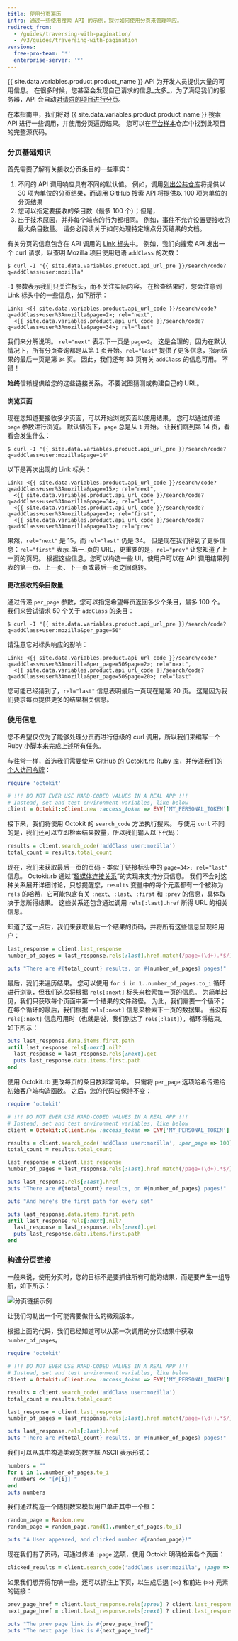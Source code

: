 ```yaml
---
title: 使用分页遍历
intro: 通过一些使用搜索 API 的示例，探讨如何使用分页来管理响应。
redirect_from:
  - /guides/traversing-with-pagination/
  - /v3/guides/traversing-with-pagination
versions:
  free-pro-team: '*'
  enterprise-server: '*'
---
```




{{ site.data.variables.product.product_name }} API 为开发人员提供大量的可用信息。 在很多时候，您甚至会发现自己请求的信息_太多_，为了满足我们的服务器，API 会自动[对请求的项目进行分页][pagination]。

在本指南中，我们将对 {{ site.data.variables.product.product_name }} 搜索 API 进行一些调用，并使用分页遍历结果。 您可以在[平台样本][platform samples]仓库中找到此项目的完整源代码。

### 分页基础知识

首先需要了解有关接收分页条目的一些事实：

1. 不同的 API 调用响应具有不同的默认值。 例如，调用[列出公共仓库](/v3/repos/#list-public-repositories)将提供以 30 项为单位的分页结果，而调用 GitHub 搜索 API 将提供以 100 项为单位的分页结果
2. 您可以指定要接收的条目数（最多 100 个）；但是，
3. 出于技术原因，并非每个端点的行为都相同。 例如，[事件](/v3/activity/events/)不允许设置要接收的最大条目数量。 请务必阅读关于如何处理特定端点分页结果的文档。

有关分页的信息包含在 API 调用的 [Link 标头](http://tools.ietf.org/html/rfc5988)中。 例如，我们向搜索 API 发出一个 curl 请求，以查明 Mozilla 项目使用短语 `addClass` 的次数：

```shell
$ curl -I "{{ site.data.variables.product.api_url_pre }}/search/code?q=addClass+user:mozilla"
```

`-I` 参数表示我们只关注标头，而不关注实际内容。 在检查结果时，您会注意到 Link 标头中的一些信息，如下所示：

    Link: <{{ site.data.variables.product.api_url_code }}/search/code?q=addClass+user%3Amozilla&page=2>; rel="next",
      <{{ site.data.variables.product.api_url_code }}/search/code?q=addClass+user%3Amozilla&page=34>; rel="last"

我们来分解说明。 `rel="next"` 表示下一页是 `page=2`。 这是合理的，因为在默认情况下，所有分页查询都是从第 `1` 页开始。`rel="last"` 提供了更多信息，指示结果的最后一页是第 `34` 页。 因此，我们还有 33 页有关 `addClass` 的信息可用。 不错！

**始终**信赖提供给您的这些链接关系。 不要试图猜测或构建自己的 URL。

#### 浏览页面

现在您知道要接收多少页面，可以开始浏览页面以使用结果。 您可以通过传递 `page` 参数进行浏览。 默认情况下，`page` 总是从 `1` 开始。 让我们跳到第 14 页，看看会发生什么：

```shell
$ curl -I "{{ site.data.variables.product.api_url_pre }}/search/code?q=addClass+user:mozilla&page=14"
```

以下是再次出现的 Link 标头：

    Link: <{{ site.data.variables.product.api_url_code }}/search/code?q=addClass+user%3Amozilla&page=15>; rel="next",
      <{{ site.data.variables.product.api_url_code }}/search/code?q=addClass+user%3Amozilla&page=34>; rel="last",
      <{{ site.data.variables.product.api_url_code }}/search/code?q=addClass+user%3Amozilla&page=1>; rel="first",
      <{{ site.data.variables.product.api_url_code }}/search/code?q=addClass+user%3Amozilla&page=13>; rel="prev"

果然，`rel="next"` 是 15，而 `rel="last"` 仍是 34。 但是现在我们得到了更多信息：`rel="first"` 表示_第一_页的 URL，更重要的是，`rel="prev"` 让您知道了上一页的页码。 根据这些信息，您可以构造一些 UI，使用户可以在 API 调用结果列表的第一页、上一页、下一页或最后一页之间跳转。

#### 更改接收的条目数量

通过传递 `per_page` 参数，您可以指定希望每页返回多少个条目，最多 100 个。 我们来尝试请求 50 个关于 `addClass` 的条目：

```shell
$ curl -I "{{ site.data.variables.product.api_url_pre }}/search/code?q=addClass+user:mozilla&per_page=50"
```

请注意它对标头响应的影响：

    Link: <{{ site.data.variables.product.api_url_code }}/search/code?q=addClass+user%3Amozilla&per_page=50&page=2>; rel="next",
      <{{ site.data.variables.product.api_url_code }}/search/code?q=addClass+user%3Amozilla&per_page=50&page=20>; rel="last"

您可能已经猜到了，`rel="last"` 信息表明最后一页现在是第 20 页。 这是因为我们要求每页提供更多的结果相关信息。

### 使用信息

您不希望仅仅为了能够处理分页而进行低级的 curl 调用，所以我们来编写一个 Ruby 小脚本来完成上述所有任务。

与往常一样，首选我们需要使用 [GitHub 的 Octokit.rb][octokit.rb] Ruby 库，并传递我们的 [个人访问令牌][personal token]：

``` ruby
require 'octokit'

# !!! DO NOT EVER USE HARD-CODED VALUES IN A REAL APP !!!
# Instead, set and test environment variables, like below
client = Octokit::Client.new :access_token => ENV['MY_PERSONAL_TOKEN']
```

接下来，我们将使用 Octokit 的 `search_code` 方法执行搜索。 与使用 `curl` 不同的是，我们还可以立即检索结果数量，所以我们输入以下代码：

``` ruby
results = client.search_code('addClass user:mozilla')
total_count = results.total_count
```

现在，我们来获取最后一页的页码 - 类似于链接标头中的 `page=34>; rel="last"` 信息。 Octokit.rb 通过“[超媒体连接关系][hypermedia-relations]”的实现来支持分页信息。 我们不会对这种关系展开详细讨论，只想提醒您，`results` 变量中的每个元素都有一个被称为 `rels` 的哈希，它可能包含有关 `:next`、`:last`、`:first` 和 `:prev` 的信息，具体取决于您所得结果。 这些关系还包含通过调用 `rels[:last].href` 所得 URL 的相关信息。

知道了这一点后，我们来获取最后一个结果的页码，并将所有这些信息呈现给用户：

``` ruby
last_response = client.last_response
number_of_pages = last_response.rels[:last].href.match(/page=(\d+).*$/)[1]

puts "There are #{total_count} results, on #{number_of_pages} pages!"
```

最后，我们来遍历结果。 您可以使用 `for i in 1..number_of_pages.to_i` 循环进行浏览，但我们这次将根据 `rels[:next]` 标头来检索每一页的信息。 为简单起见，我们只获取每个页面中第一个结果的文件路径。 为此，我们需要一个循环；在每个循环的最后，我们根据 `rels[:next]` 信息来检索下一页的数据集。 当没有 `rels[:next]` 信息可用时（也就是说，我们到达了 `rels[:last]`），循环将结束。 如下所示：

``` ruby
puts last_response.data.items.first.path
until last_response.rels[:next].nil?
  last_response = last_response.rels[:next].get
  puts last_response.data.items.first.path
end
```

使用 Octokit.rb 更改每页的条目数非常简单。 只需将 `per_page` 选项哈希传递给初始客户端构造函数。 之后，您的代码应保持不变：

``` ruby
require 'octokit'

# !!! DO NOT EVER USE HARD-CODED VALUES IN A REAL APP !!!
# Instead, set and test environment variables, like below
client = Octokit::Client.new :access_token => ENV['MY_PERSONAL_TOKEN']

results = client.search_code('addClass user:mozilla', :per_page => 100)
total_count = results.total_count

last_response = client.last_response
number_of_pages = last_response.rels[:last].href.match(/page=(\d+).*$/)[1]

puts last_response.rels[:last].href
puts "There are #{total_count} results, on #{number_of_pages} pages!"

puts "And here's the first path for every set"

puts last_response.data.items.first.path
until last_response.rels[:next].nil?
  last_response = last_response.rels[:next].get
  puts last_response.data.items.first.path
end
```

### 构造分页链接

一般来说，使用分页时，您的目标不是要抓住所有可能的结果，而是要产生一组导航，如下所示：

![分页链接示例](/assets/images/pagination_sample.png)

让我们勾勒出一个可能需要做什么的微观版本。

根据上面的代码，我们已经知道可以从第一次调用的分页结果中获取 `number_of_pages`。

``` ruby
require 'octokit'

# !!! DO NOT EVER USE HARD-CODED VALUES IN A REAL APP !!!
# Instead, set and test environment variables, like below
client = Octokit::Client.new :access_token => ENV['MY_PERSONAL_TOKEN']

results = client.search_code('addClass user:mozilla')
total_count = results.total_count

last_response = client.last_response
number_of_pages = last_response.rels[:last].href.match(/page=(\d+).*$/)[1]

puts last_response.rels[:last].href
puts "There are #{total_count} results, on #{number_of_pages} pages!"
```

我们可以从其中构造美观的数字框 ASCII 表示形式：
``` ruby
numbers = ""
for i in 1..number_of_pages.to_i
  numbers << "[#{i}] "
end
puts numbers
```

我们通过构造一个随机数来模拟用户单击其中一个框：

``` ruby
random_page = Random.new
random_page = random_page.rand(1..number_of_pages.to_i)

puts "A User appeared, and clicked number #{random_page}!"
```

现在我们有了页码，可通过传递 `:page` 选项，使用 Octokit 明确检索各个页面：

``` ruby
clicked_results = client.search_code('addClass user:mozilla', :page => random_page)
```

如果我们想弄得花哨一些，还可以抓住上下页，以生成后退 (`<<`) 和前进 (`>>`) 元素的链接：

``` ruby
prev_page_href = client.last_response.rels[:prev] ? client.last_response.rels[:prev].href : "(none)"
next_page_href = client.last_response.rels[:next] ? client.last_response.rels[:next].href : "(none)"

puts "The prev page link is #{prev_page_href}"
puts "The next page link is #{next_page_href}"
```

[pagination]: /v3/#pagination
[platform samples]: https://github.com/github/platform-samples/tree/master/api/ruby/traversing-with-pagination
[octokit.rb]: https://github.com/octokit/octokit.rb
[personal token]: /articles/creating-an-access-token-for-command-line-use
[hypermedia-relations]: https://github.com/octokit/octokit.rb#pagination
